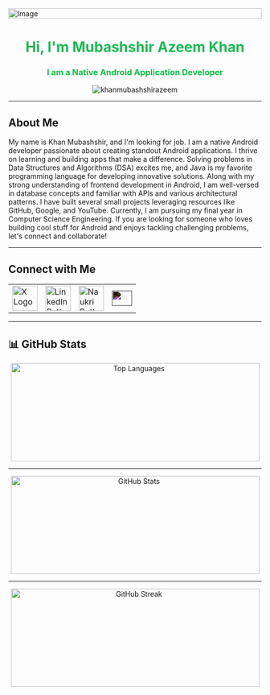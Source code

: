 <div style="display: flex; justify-content: center; align-items: center; width: 100%;">
    <img src="https://github.com/user-attachments/assets/65ee6c06-50d8-424a-8e77-3ffb39e66f67" alt="Image" style="width: 100%; height: auto;">
</div>



<h1 align="center" style="color:#1DB954;">Hi, I'm Mubashshir Azeem Khan</h1>
<h3 align="center" style="color:#0DC143;">I am a Native Android Application Developer</h3>

<p align="center">
    <img src="https://komarev.com/ghpvc/?username=khanmubashshirazeem&label=Profile%20views&color=1DB954&style=flat" alt="khanmubashshirazeem" />
</p>

---

## About Me

My name is Khan Mubashshir, and I'm looking for job. I am a native Android developer passionate about creating standout Android applications. I thrive on learning and building apps that make a difference. Solving problems in Data Structures and Algorithms (DSA) excites me, and Java is my favorite programming language for developing innovative solutions. Along with my strong understanding of frontend development in Android, I am well-versed in database concepts and familiar with APIs and various architectural patterns. I have built several small projects leveraging resources like GitHub, Google, and YouTube. Currently, I am pursuing my final year in Computer Science Engineering. If you are looking for someone who loves building cool stuff for Android and enjoys tackling challenging problems, let's connect and collaborate!

---

## Connect with Me

<table>
  <tr>
    <!-- X Link -->
    <td>
      <a href="https://x.com/KhanMubashshir9" target="blank">
        <img src="https://img.freepik.com/free-vector/twitter-app-new-logo-x-black-background_1017-45425.jpg?ga=GA1.1.1240112832.1725425929&semt=ais_hybrid" alt="X Logo" width="50" height="50">
      </a>
    </td>
        <td>
      <a href="https://www.linkedin.com/in/khanmubashshir/" target="blank">
        <img src="https://img.shields.io/badge/linkedin-0A66C2?style=for-the-badge&logo=linkedin&logoColor=white" alt="LinkedIn Button" height="50">
      </a>
    </td>
        <td>
      <a href="https://www.naukri.com/mnjuser/profile?id=&altresid" target="blank">
        <img src="https://play-lh.googleusercontent.com/76gEFhQto5xMHr2Qf8nWLvm1s0O60clhkwHvxQDSeI3hthf7Zs05JJQeyg5H347DGQ" alt="Naukri Button" width="50" height="50">
      </a>
    </td>
        <td>
      <a href="https://www.instagram.com/mr.mubashshir__khan/" target="blank">
        <img align="center" src="https://raw.githubusercontent.com/rahuldkjain/github-profile-readme-generator/master/src/images/icons/Social/instagram.svg" alt="Instagram" height="30" width="40" style="filter: invert(100%); transition: transform 0.3s ease;" onmouseover="this.style.transform='scale(1.2)';" onmouseout="this.style.transform='scale(1)';"/>
      </a>
    </td>
  </tr>
</table>

---

## 📊 GitHub Stats

<p align="center">
    <img src="https://github-readme-stats.vercel.app/api/top-langs?username=khanmubashshirazeem&show_icons=true&locale=en&layout=compact&theme=dark" alt="Top Languages" height="195" width="495" style="transition: transform 0.3s ease;" onmouseover="this.style.transform='scale(1.05)';" onmouseout="this.style.transform='scale(1)';"/>
</p>

---

<p align="center">
    <img src="https://github-readme-stats.vercel.app/api?username=khanmubashshirazeem&show_icons=true&locale=en&theme=dark" alt="GitHub Stats" height="195" width="495" style="transition: transform 0.3s ease;" onmouseover="this.style.transform='scale(1.05)';" onmouseout="this.style.transform='scale(1)';"/>
</p>

---

<p align="center">
    <img src="https://github-readme-streak-stats.herokuapp.com/?user=khanmubashshirazeem&theme=dark" alt="GitHub Streak" height="195" width="495" style="transition: transform 0.3s ease;" onmouseover="this.style.transform='scale(1.05)';" onmouseout="this.style.transform='scale(1)';"/>
</p>


